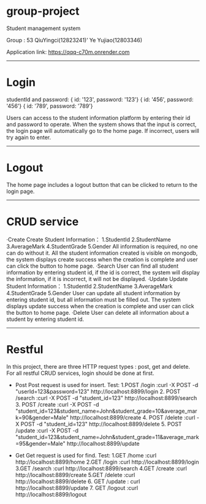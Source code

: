 # group-project
Student management system

Group : 53
QiuYingci(12823241)’
Ye Yujiao(12803346)

Application link: https://qqq-c70m.onrender.com

********************************************
# Login
studentId and password:
  { id: '123', password: '123'}
  { id: '456', password: '456'}
  { id: '789', password: '789'}

Users can access to the student information platform by entering their id and password to operate. When the system shows that the input is correct, the login page will automatically go to the home page. If incorrect, users will try again to enter.

********************************************
# Logout
The home page includes a logout button that can be clicked to return to the login page.

********************************************
# CRUD service
·Create
  Create Student Information：
   1.StudentId
   2.StudentName
   3.AverageMark
   4.StudentGrade
   5.Gender
All information is required, no one can do without it.
All the student information created is visible on mongodb, the system displays
create success when the creation is complete and user can click the button to home page.
·Search
  User can find all  student information by entering student id, if the id is correct, the system will display the information, if it is incorrect, it will not be displayed.
·Update
Update Student Information：
   1.StudentId
   2.StudentName
   3.AverageMark
   4.StudentGrade
   5.Gender
User can update all student information by entering student id, but all information must be filled out. The system displays update success when the creation is complete and user can click the button to home page.
·Delete
User can delete all information about a student by entering student id.

********************************************

# Restful
In this project, there are three HTTP request types : post, get and delete.
For all restful CRUD services, login should be done at first.
- Post 
        Post request is used for insert.
        Test:
        1.POST /login :curl -X POST -d "userId=123&password=123" http://localhost:8899/login
        2. POST /search :curl -X POST -d "student_id=123" http://localhost:8899/search
        3. POST /create :curl -X POST -d "student_id=123&student_name=John&student_grade=10&average_mark=90&gender=Male" http://localhost:8899/create
        4. POST /delete :curl -X POST -d "student_id=123" http://localhost:8899/delete
        5. POST /update :curl -X POST -d 
"student_id=123&student_name=John&student_grade=11&average_mark=95&gender=Male" http://localhost:8899/update

- Get
	Get request is used for find.
	Test: 
      1.GET /home :curl http://localhost:8899/home
      2.GET /login :curl http://localhost:8899/login
      3.GET /search :curl http://localhost:8899/search
      4.GET /create :curl http://localhost:8899/create
      5.GET /delete :curl http://localhost:8899/delete
      6. GET /update : curl http://localhost:8899/update
      7. GET /logout :curl http://localhost:8899/logout


